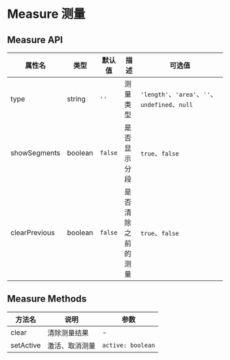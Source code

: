 # Measure 测量

<preview comp="measure"></preview>

## Measure API

| 属性名 | 类型 | 默认值 | 描述 | 可选值 |
| --- | --- | --- | --- | --- |
| type | string | `''` | 测量类型| `'length'`、`'area'`、`''`、`undefined`、`null` |
| showSegments | boolean | `false` | 是否显示分段 | `true`、`false` |
| clearPrevious | boolean | `false` | 是否清除之前的测量 | `true`、`false` |

## Measure Methods

| 方法名 | 说明 | 参数 |
| --- | --- | --- |
| clear | 清除测量结果| - |  
| setActive | 激活、取消测量| `active: boolean` |
